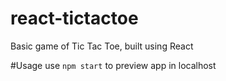 # react-tictactoe

Basic game of Tic Tac Toe, built using React

#Usage
use `npm start` to preview app in localhost
